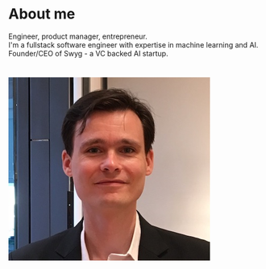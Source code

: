 # About me

Engineer, product manager, entrepreneur.  
I'm a fullstack software engineer with expertise in machine learning and AI.  
Founder/CEO of Swyg - a VC backed AI startup.

# ![headshot](images/headshot_small.jpeg 'a picture of me')
